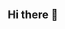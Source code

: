 ## Hi there 👋

<!--
**VelpulaKishore14/VelpulaKishore14** is a ✨ _special_ ✨ repository because its `README.md` (this file) appears on your GitHub profile.

currently pursuing B.Tech 3rd year Information technology
html lang="en">
    <head>
        <meta charset="UTF-8">
        <meta name="viewport" content="width=device-width, initial-scale=1.0"
        <title>Document</title>
    </head>
    <body>
      <img src="giphy.gif" alt="image">
    </head>
    <boby>
